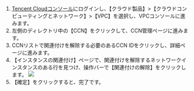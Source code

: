 1. [Tencent Cloudコンソール](https://console.cloud.tencent.com/)にログインし、【クラウド製品】>【クラウドコンピューティングとネットワーク】>【VPC】を選択し、VPCコンソールに進みます。
2. 左側のディレクトリ中の【CCN】をクリックして、CCN管理ページに進みます。
3. CCNリストで関連付けを解除する必要のあるCCN IDをクリックし、詳細ページに進みます。
4. 【インスタンスの関連付け】ページで、関連付けを解除するネットワークインスタンスのある行を見つけ、操作バーで【関連付けの解除】をクリックします。 
 ![](https://main.qcloudimg.com/raw/535ea367eab4930e22b8191d801bb21c.png)
5. 【確定】をクリックすると、完了です。
